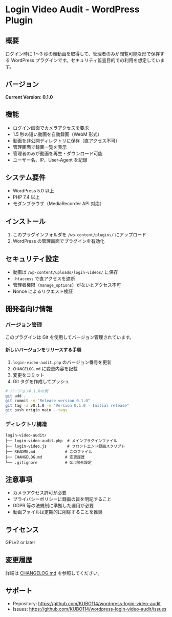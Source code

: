# Login Video Audit - WordPress Plugin

## 概要

ログイン時に 1〜3 秒の顔動画を取得して、管理者のみが閲覧可能な形で保存する WordPress プラグインです。セキュリティ監査目的での利用を想定しています。

## バージョン

**Current Version: 0.1.0**

## 機能

- ログイン画面でカメラアクセスを要求
- 1.5 秒の短い動画を自動録画（WebM 形式）
- 動画を非公開ディレクトリに保存（直アクセス不可）
- 管理画面で録画一覧を表示
- 管理者のみが動画を再生・ダウンロード可能
- ユーザー名、IP、User-Agent を記録

## システム要件

- WordPress 5.0 以上
- PHP 7.4 以上
- モダンブラウザ（MediaRecorder API 対応）

## インストール

1. このプラグインフォルダを `/wp-content/plugins/` にアップロード
2. WordPress の管理画面でプラグインを有効化

## セキュリティ設定

- 動画は `/wp-content/uploads/login-videos/` に保存
- `.htaccess` で直アクセスを遮断
- 管理者権限（`manage_options`）がないとアクセス不可
- Nonce によるリクエスト検証

## 開発者向け情報

### バージョン管理

このプラグインは Git を使用してバージョン管理されています。

#### 新しいバージョンをリリースする手順

1. `login-video-audit.php` のバージョン番号を更新
2. `CHANGELOG.md` に変更内容を記載
3. 変更をコミット
4. Git タグを作成してプッシュ

```bash
# バージョン0.1.0の例
git add .
git commit -m "Release version 0.1.0"
git tag -a v0.1.0 -m "Version 0.1.0 - Initial release"
git push origin main --tags
```

### ディレクトリ構造

```
login-video-audit/
├── login-video-audit.php  # メインプラグインファイル
├── login-video.js         # フロントエンド録画スクリプト
├── README.md             # このファイル
├── CHANGELOG.md          # 変更履歴
└── .gitignore            # Git除外設定
```

## 注意事項

- カメラアクセス許可が必要
- プライバシーポリシーに録画の旨を明記すること
- GDPR 等の法規制に準拠した運用が必要
- 動画ファイルは定期的に削除することを推奨

## ライセンス

GPLv2 or later

## 変更履歴

詳細は [CHANGELOG.md](CHANGELOG.md) を参照してください。

## サポート

- Repository: https://github.com/KUBO114/wordpress-login-video-audit
- Issues: https://github.com/KUBO114/wordpress-login-video-audit/issues
